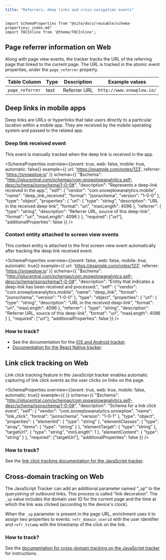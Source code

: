 ```yaml
---
title: "Referrers, deep links and cross-navigation events"
---
```


```mdx-code-block
import SchemaProperties from "@site/docs/reusable/schema-properties/_index.md"
import TOCInline from '@theme/TOCInline';
```

<TOCInline toc={toc} maxHeadingLevel={2} />

## Page referrer information on Web

Along with page view events, the tracker tracks the URL of the referring page that linked to the current page.
The URL is tracked in the atomic event properties, under the `page_referrer` property.

| **Table Column**                                 | **Type** | **Description**                                               | **Example values**                                                                                                      |
|---------------------------------------------|----------|---------------------------------------------------------------|-------------------------------------------------------------------------------------------------------------------------|
| `page_referrer`                             | text     | Referrer URL                                                  | `http://www.snowplow.io/`                                                                                       |

## Deep links in mobile apps

Deep links are URLs or hyperlinks that take users directly to a particular location within a mobile app. They are received by the mobile operating system and passed to the related app.

### Deep link received event

This event is manually tracked when the deep link is received in the app.

<SchemaProperties
  overview={{event: true, web: false, mobile: true, automatic: false}}
  example={{
    url: 'https://example.com/notes/123',
    referrer: 'https://snowplow.io'
  }}
  schema={{ "$schema": "http://iglucentral.com/schemas/com.snowplowanalytics.self-desc/schema/jsonschema/1-0-0#", "description": "Represents a deep-link received in the app.", "self": { "vendor": "com.snowplowanalytics.mobile", "name": "deep_link_received", "format": "jsonschema", "version": "1-0-0" }, "type": "object", "properties": { "url": { "type": "string", "description": "URL in the received deep-link", "format": "uri", "maxLength": 4096 }, "referrer": { "type": "string", "description": "Referrer URL, source of this deep-link", "format": "uri", "maxLength": 4096 } }, "required": ["url"], "additionalProperties": false }} />

### Context entity attached to screen view events

This context entity is attached to the first screen view event automatically after tracking the deep link received event.

<SchemaProperties
  overview={{event: false, web: false, mobile: true, automatic: true}}
  example={{
    url: 'https://example.com/notes/123',
    referrer: 'https://snowplow.io'
  }}
  schema={{ "$schema": "http://iglucentral.com/schemas/com.snowplowanalytics.self-desc/schema/jsonschema/1-0-0#", "description": "Entity that indicates a deep-link has been received and processed.", "self": { "vendor": "com.snowplowanalytics.mobile", "name": "deep_link", "format": "jsonschema", "version": "1-0-0" }, "type": "object", "properties": { "url": { "type": "string", "description": "URL in the received deep-link", "format": "uri", "maxLength": 4096 }, "referrer": { "type": "string", "description": "Referrer URL, source of this deep-link", "format": "uri", "maxLength": 4096 } }, "required": ["url"], "additionalProperties": false }} />

### How to track?

* See the documentation for the [iOS and Android tracker](https://docs.snowplow.io/docs/collecting-data/collecting-from-own-applications/mobile-trackers/tracking-events/#tracking-deep-links).
* [Documentation for the React Native tracker](https://docs.snowplow.io/docs/collecting-data/collecting-from-own-applications/react-native-tracker/tracking-events/#tracking-deep-link-received-events).

## Link click tracking on Web

Link click tracking feature in the JavaScript tracker enables automatic capturing of link click events as the user clicks on links on the page.

<SchemaProperties
  overview={{event: true, web: true, mobile: false, automatic: true}}
  example={{
  }}
  schema={{ "$schema": "http://iglucentral.com/schemas/com.snowplowanalytics.self-desc/schema/jsonschema/1-0-0#", "description": "Schema for a link click event", "self": { "vendor": "com.snowplowanalytics.snowplow", "name": "link_click", "format": "jsonschema", "version": "1-0-1" }, "type": "object", "properties": { "elementId": { "type": "string" }, "elementClasses": { "type": "array", "items": { "type": "string" } }, "elementTarget": { "type": "string" }, "targetUrl": { "type": "string", "minLength": 1 }, "elementContent": { "type": "string" } }, "required": ["targetUrl"], "additionalProperties": false }} />

### How to track?

See the [link click tracking documentation for the JavaScript tracker](/docs/collecting-data/collecting-from-own-applications/javascript-trackers/web-tracker/tracking-events/index.md#link-click-tracking).

## Cross-domain tracking on Web

The JavaScript Tracker can add an additional parameter named “_sp” to the querystring of outbound links. This process is called “link decoration”. The `_sp` value includes the domain user ID for the current page and the time at which the link was clicked (according to the device's clock).

When the `_sp` parameter is present in the page URL, enrichment uses it to assign two properties to events: `refr_domain_userid` with the user identifier and `refr_tstamp` with the timestamp of the click on the link.

### How to track?

See the [documentation for cross-domain tracking on the JavaScript tracker](/docs/collecting-data/collecting-from-own-applications/javascript-trackers/web-tracker/tracker-setup/initialization-options/index.md#cross-domain-tracking) for instructions.
